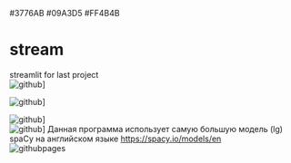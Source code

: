 #3776AB #09A3D5 #FF4B4B
# stream
streamlit for last project  
![github](https://img.shields.io/badge/GitHub-000000?style=for-the-badge&logo=GitHub&logoColor=white)]  

![github](https://img.shields.io/badge/GitHub-#3776AB?style=for-the-badge&logo=GitHub&logoColor=white)]    

![github](https://img.shields.io/badge/GitHub-000000?style=for-the-badge&logo=#3776AB=white)]  
![github](https://img.shields.io/badge/GitHub-000000?style=#3776AB=GitHub&logoColor=white)]
Данная программа использует самую большую модель (lg) spaCy на английском языке https://spacy.io/models/en  
![githubpages](https://user-images.githubusercontent.com/104712265/214659653-decf5550-1217-4a0e-a9a9-5b41c07af657.svg)
